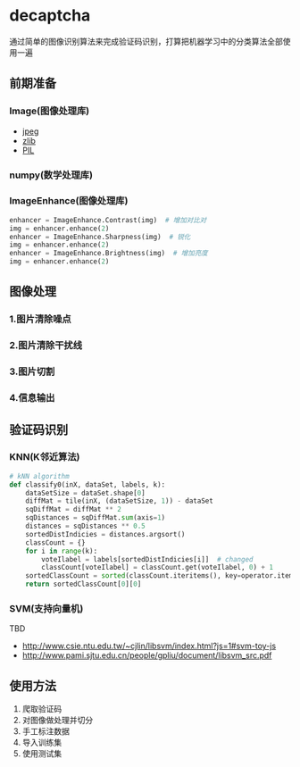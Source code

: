 # decaptcha
通过简单的图像识别算法来完成验证码识别，打算把机器学习中的分类算法全部使用一遍
## 前期准备
### Image(图像处理库)
- [jpeg](http://www.ijg.org/files/)
- [zlib](http://www.zlib.net)
- [PIL](http://effbot.org/imagingbook/introduction.htm#using-the-image-class)

### numpy(数学处理库)

### ImageEnhance(图像处理库)
```Python
enhancer = ImageEnhance.Contrast(img)  # 增加对比对
img = enhancer.enhance(2)
enhancer = ImageEnhance.Sharpness(img)  # 锐化
img = enhancer.enhance(2)
enhancer = ImageEnhance.Brightness(img)  # 增加亮度
img = enhancer.enhance(2)
```
## 图像处理

### 1.图片清除噪点
### 2.图片清除干扰线
### 3.图片切割
### 4.信息输出
## 验证码识别
### KNN(K邻近算法)
```Python
# kNN algorithm
def classify0(inX, dataSet, labels, k):
    dataSetSize = dataSet.shape[0]
    diffMat = tile(inX, (dataSetSize, 1)) - dataSet
    sqDiffMat = diffMat ** 2
    sqDistances = sqDiffMat.sum(axis=1)
    distances = sqDistances ** 0.5
    sortedDistIndicies = distances.argsort()
    classCount = {}
    for i in range(k):
        voteIlabel = labels[sortedDistIndicies[i]]  # changed
        classCount[voteIlabel] = classCount.get(voteIlabel, 0) + 1
    sortedClassCount = sorted(classCount.iteritems(), key=operator.itemgetter(1), reverse=True)
    return sortedClassCount[0][0]
```
### SVM(支持向量机)
TBD
- http://www.csie.ntu.edu.tw/~cjlin/libsvm/index.html?js=1#svm-toy-js
- http://www.pami.sjtu.edu.cn/people/gpliu/document/libsvm_src.pdf

## 使用方法
1. 爬取验证码
2. 对图像做处理并切分
3. 手工标注数据
4. 导入训练集
5. 使用测试集

